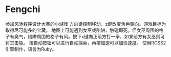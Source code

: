 # Fengchi
参加风驰程序设计大赛的小游戏
方向键控制移动，z键改变角色朝向。游戏目标为取得尽可能多的宝藏。
地图上可能遇到女巫或陷阱，触碰即死。但女巫周围的格子有臭气，陷阱周围的格子有风。按下x键向正前方打一拳，如果前方有女巫则可将其击毙。
按自动按钮可以进行自动探索，再按加速可以加快速度。
使用RGSS2引擎制作，语言为Ruby。
